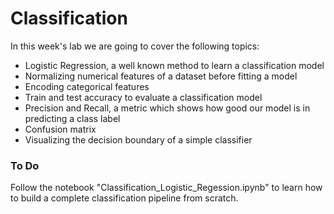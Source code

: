# Classification

In this week's lab we are going to cover the following topics:

- Logistic Regression, a well known method to learn a classification model
- Normalizing numerical features of a dataset before fitting a model
- Encoding categorical features
- Train and test accuracy to evaluate a classification model
- Precision and Recall, a metric which shows how good our model is in predicting a class label
- Confusion matrix
- Visualizing the decision boundary of a simple classifier

### To Do
Follow the notebook "Classification_Logistic_Regession.ipynb" to learn how to build a complete classification pipeline from scratch.
